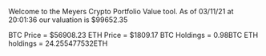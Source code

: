 Welcome to the Meyers Crypto Portfolio Value tool. 
As of 03/11/21 at 20:01:36 our valuation is $99652.35 

BTC Price = $56908.23
 ETH Price = $1809.17
BTC Holdings = 0.98BTC
 ETH holdings = 24.255477532ETH 
